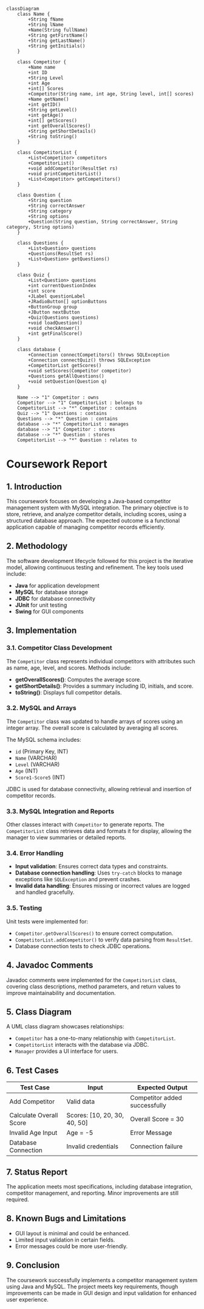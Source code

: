 ```mermaid
classDiagram
    class Name {
        +String fName
        +String lName
        +Name(String fullName)
        +String getFirstName()
        +String getLastName()
        +String getInitials()
    }

    class Competitor {
        +Name name
        +int ID
        +String Level
        +int Age
        +int[] Scores
        +Competitor(String name, int age, String level, int[] scores)
        +Name getName()
        +int getID()
        +String getLevel()
        +int getAge()
        +int[] getScores()
        +int getOverallScores()
        +String getShortDetails()
        +String toString()
    }

    class CompetitorList {
        +List<Competitor> competitors
        +CompetitorList()
        +void addCompetitor(ResultSet rs)
        +void printCompetitorList()
        +List<Competitor> getCompetitors()
    }

    class Question {
        +String question
        +String correctAnswer
        +String category
        +String options
        +Question(String question, String correctAnswer, String category, String options)
    }

    class Questions {
        +List<Question> questions
        +Questions(ResultSet rs)
        +List<Question> getQuestions()
    }

    class Quiz {
        +List<Question> questions
        +int currentQuestionIndex
        +int score
        +JLabel questionLabel
        +JRadioButton[] optionButtons
        +ButtonGroup group
        +JButton nextButton
        +Quiz(Questions questions)
        +void loadQuestion()
        +void checkAnswer()
        +int getFinalScore()
    }

    class database {
        +Connection connectCompetitors() throws SQLException
        +Connection connectQuiz() throws SQLException
        +CompetitorList getScores()
        +void setScores(Competitor competitor)
        +Questions getAllQuestions()
        +void setQuestion(Question q)
    }

    Name --> "1" Competitor : owns
    Competitor --> "1" CompetitorList : belongs to
    CompetitorList --> "*" Competitor : contains
    Quiz --> "1" Questions : contains
    Questions --> "*" Question : contains
    database --> "*" CompetitorList : manages
    database --> "1" Competitor : stores
    database --> "*" Question : stores
    CompetitorList --> "*" Question : relates to
```

# Coursework Report

## 1. Introduction
This coursework focuses on developing a Java-based competitor management system with MySQL integration. The primary objective is to store, retrieve, and analyze competitor details, including scores, using a structured database approach. The expected outcome is a functional application capable of managing competitor records efficiently.

## 2. Methodology
The software development lifecycle followed for this project is the iterative model, allowing continuous testing and refinement. The key tools used include:
- **Java** for application development
- **MySQL** for database storage
- **JDBC** for database connectivity
- **JUnit** for unit testing
- **Swing** for GUI components

## 3. Implementation

### 3.1. Competitor Class Development
The `Competitor` class represents individual competitors with attributes such as name, age, level, and scores. Methods include:
- **getOverallScores()**: Computes the average score.
- **getShortDetails()**: Provides a summary including ID, initials, and score.
- **toString()**: Displays full competitor details.

### 3.2. MySQL and Arrays
The `Competitor` class was updated to handle arrays of scores using an integer array. The overall score is calculated by averaging all scores. 

The MySQL schema includes:
- `id` (Primary Key, INT)
- `Name` (VARCHAR)
- `Level` (VARCHAR)
- `Age` (INT)
- `Score1-Score5` (INT)

JDBC is used for database connectivity, allowing retrieval and insertion of competitor records.

### 3.3. MySQL Integration and Reports
Other classes interact with `Competitor` to generate reports. The `CompetitorList` class retrieves data and formats it for display, allowing the manager to view summaries or detailed reports.

### 3.4. Error Handling
- **Input validation**: Ensures correct data types and constraints.
- **Database connection handling**: Uses `try-catch` blocks to manage exceptions like `SQLException` and prevent crashes.
- **Invalid data handling**: Ensures missing or incorrect values are logged and handled gracefully.

### 3.5. Testing
Unit tests were implemented for:
- `Competitor.getOverallScores()` to ensure correct computation.
- `CompetitorList.addCompetitor()` to verify data parsing from `ResultSet`.
- Database connection tests to check JDBC operations.

## 4. Javadoc Comments
Javadoc comments were implemented for the `CompetitorList` class, covering class descriptions, method parameters, and return values to improve maintainability and documentation.

## 5. Class Diagram
A UML class diagram showcases relationships:
- `Competitor` has a one-to-many relationship with `CompetitorList`.
- `CompetitorList` interacts with the database via JDBC.
- `Manager` provides a UI interface for users.

## 6. Test Cases
| Test Case | Input | Expected Output |
|-----------|-------|----------------|
| Add Competitor | Valid data | Competitor added successfully |
| Calculate Overall Score | Scores: [10, 20, 30, 40, 50] | Overall Score = 30 |
| Invalid Age Input | Age = -5 | Error Message |
| Database Connection | Invalid credentials | Connection failure |

## 7. Status Report
The application meets most specifications, including database integration, competitor management, and reporting. Minor improvements are still required.

## 8. Known Bugs and Limitations
- GUI layout is minimal and could be enhanced.
- Limited input validation in certain fields.
- Error messages could be more user-friendly.

## 9. Conclusion
The coursework successfully implements a competitor management system using Java and MySQL. The project meets key requirements, though improvements can be made in GUI design and input validation for enhanced user experience.
